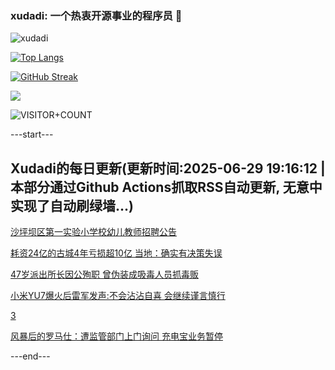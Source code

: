 ### xudadi: 一个热衷开源事业的程序员 👋

![xudadi](https://github-readme-stats-git-masterorgs-github-readme-stats-team.vercel.app/api?username=xudadi)

[![Top Langs](https://github-readme-stats.vercel.app/api/top-langs/?username=xudadi)](https://github.com/anuraghazra/github-readme-stats)

[![GitHub Streak](https://streak-stats.demolab.com?user=xudadi&locale=zh_Hans)](https://git.io/streak-stats)

![](https://raw.githubusercontent.com/xudadi/xudadi/main/assets/github-contribution-grid-snake.svg)

![VISITOR+COUNT](https://komarev.com/ghpvc/?username=xudadi&label=VISITOR+COUNT)


---start---

## Xudadi的每日更新(更新时间:2025-06-29 19:16:12 | 本部分通过Github Actions抓取RSS自动更新, 无意中实现了自动刷绿墙...)

[沙坪坝区第一实验小学校幼儿教师招聘公告](https://www.gongkaoleida.com/article/2479148)

[耗资24亿的古城4年亏损超10亿 当地：确实有决策失误](https://m.163.com/news/article/K34D6QUG055040N3.html)

[47岁派出所长因公殉职 曾伪装成吸毒人员抓毒贩](https://m.163.com/news/article/K35SDNN1051492T3.html)

[小米YU7爆火后雷军发声:不会沾沾自喜 会继续谨言慎行](https://m.163.com/news/article/K35LHSGG0512B07B.html)

[3](https://m.163.com/touch/news/sub/domestic)

[风暴后的罗马仕：遭监管部门上门询问 充电宝业务暂停](https://m.163.com/news/article/K34RKBNV05198R91.html)

---end---
